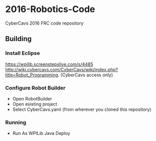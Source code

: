 # 2016-Robotics-Code
CyberCavs 2016 FRC code repository

## Building

### Install Eclipse

https://wpilib.screenstepslive.com/s/4485
http://wiki.cybercavs.com/CyberCavs/wiki/index.php?title=Robot_Programming. (CyberCavs access only)

### Configure Robot Builder

* Open RobotBuilder
* Open existing project
* Select CyberCavs.yaml (from wherever you cloned this repository)

### Running

* Run As WPILib Java Deploy
